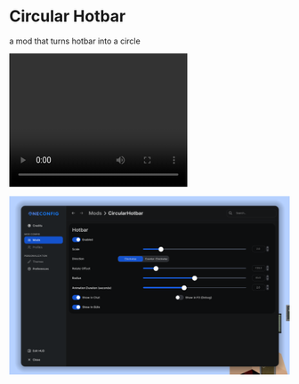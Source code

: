 # Circular Hotbar
a mod that turns hotbar into a circle

<video width="320" height="240" controls>
  <source src="images/showcase.mp4" type="video/mp4">
</video>

![settings-page.png](images/settings-page.png)
